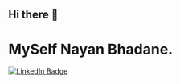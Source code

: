 ## Hi there 👋

#  MySelf Nayan Bhadane.
<div id="badges">
<a href="[www.linkedin.com/in/nayan-bhadane-256240227L](https://www.linkedin.com/in/nayan-bhadane-256240227/)">
<img src="https://img.shields.io/badge/LinkedIn-blue?style=for-the-badge&logo=linkedin&logoColor=white" alt="LinkedIn Badge"/>
</a>
<!--
**Nayanbhadane72/Nayanbhadane72** is a ✨ _special_ ✨ repository because its `README.md` (this file) appears on your GitHub profile.

Here are some ideas to get you started:

- 🔭 I’m currently working on ...
- 🌱 I’m currently learning ...
- 👯 I’m looking to collaborate on ...
- 🤔 I’m looking for help with ...
- 💬 Ask me about ...
- 📫 How to reach me: ...
- 😄 Pronouns: ...
- ⚡ Fun fact: ...
-->
